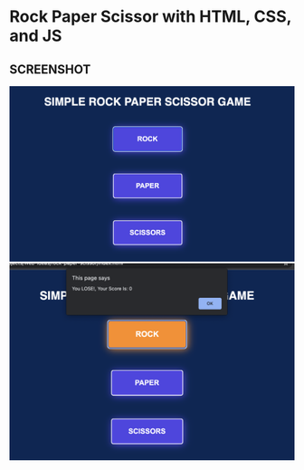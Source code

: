 # Rock Paper Scissor with HTML, CSS, and JS

## SCREENSHOT
<img src="screenshots/ScreenShot1.png"/>
<img src="screenshots/ScreenShot2.png"/>